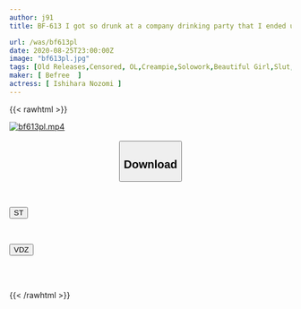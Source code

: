 ```yaml
---
author: j91
title: BF-613 I got so drunk at a company drinking party that I ended up staying over at my subordinate's house even though my wife was there... I couldn't resist the temptation of my usually serious and quiet subordinate, and ended up creampied over and over again. . Nozomi Ishihara

url: /was/bf613pl
date: 2020-08-25T23:00:00Z
image: "bf613pl.jpg"
tags: [Old Releases,Censored, OL,Creampie,Solowork,Beautiful Girl,Slut,Cuckold	]
maker: [ Befree  ]
actress: [ Ishihara Nozomi ]
---
```



{{< rawhtml >}}

<div class="video" data-videoid="yPBP3aV8MyCKOZ">
    <a href="javascript:;">
        <img src="/was/bf613pl/bf613pl.jpg" width="WIDTH" height="HEIGHT" alt="bf613pl.mp4" loading="lazy">
    </a>
</div>

<script type="text/javascript" src="https://j91.asia/asset/on-demand-st.js"></script>

<br>
  <link rel="stylesheet" href="https://j91.asia/asset/bs5.css">
  
  <center>
  <button class="btn btn-primary" type="button" data-bs-toggle="collapse" data-bs-target=".multi-collapse" aria-expanded="false" aria-controls="multiCollapseExample1 multiCollapseExample2"><h2>Download</h2></button></center>
</p>
<div class="row">
  <div class="col">
    <div class="collapse multi-collapse" id="multiCollapseExample1">
      <div class="card card-body">
	      	      <br>
<div class="buttons">  
<p><a href="https://streamtape.to/v/yPBP3aV8MyCKOZ" target="_blank"><button class="btn-hover color-3"><i class="fa fa-download"></i> ST</button></a></p></div>
    </div>
  </div>
</div>
  <div class="col">
    <div class="collapse multi-collapse" id="multiCollapseExample2">
      <div class="card card-body">
	      <br>
<div class="buttons">
<p><a href="https://vidoza.net/21980l4nbeya" target="_blank"><button class="btn-hover color-1"><i class="fa fa-download"></i> VDZ</button></a></p></div>
<br><br>
      </div>
    </div>
  </div>
</div>

{{< /rawhtml >}}
